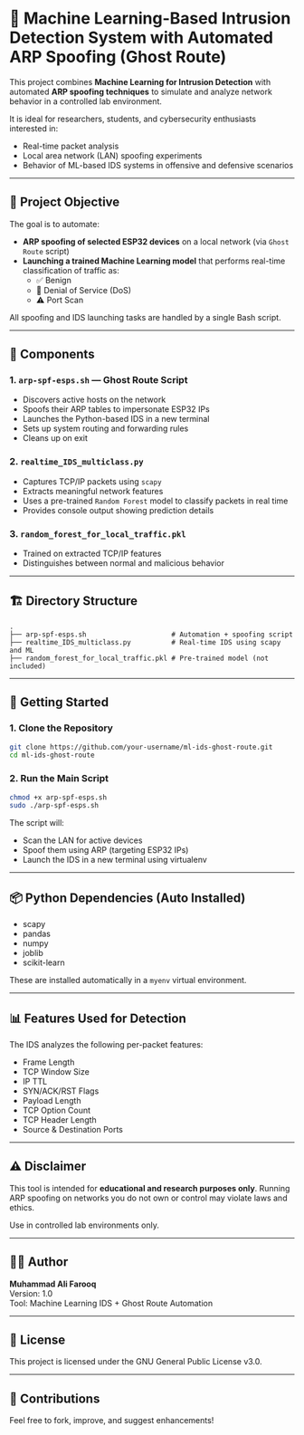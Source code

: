 # 🧠 Machine Learning-Based Intrusion Detection System with Automated ARP Spoofing (Ghost Route)

This project combines **Machine Learning for Intrusion Detection** with automated **ARP spoofing techniques** to simulate and analyze network behavior in a controlled lab environment.

It is ideal for researchers, students, and cybersecurity enthusiasts interested in:
- Real-time packet analysis
- Local area network (LAN) spoofing experiments
- Behavior of ML-based IDS systems in offensive and defensive scenarios

---

## 🎯 Project Objective

The goal is to automate:
- **ARP spoofing of selected ESP32 devices** on a local network (via `Ghost Route` script)
- **Launching a trained Machine Learning model** that performs real-time classification of traffic as:
  - ✅ Benign
  - 🚨 Denial of Service (DoS)
  - ⚠️ Port Scan

All spoofing and IDS launching tasks are handled by a single Bash script.

---

## 🧩 Components

### 1. `arp-spf-esps.sh` — Ghost Route Script
- Discovers active hosts on the network
- Spoofs their ARP tables to impersonate ESP32 IPs
- Launches the Python-based IDS in a new terminal
- Sets up system routing and forwarding rules
- Cleans up on exit

### 2. `realtime_IDS_multiclass.py`
- Captures TCP/IP packets using `scapy`
- Extracts meaningful network features
- Uses a pre-trained `Random Forest` model to classify packets in real time
- Provides console output showing prediction details

### 3. `random_forest_for_local_traffic.pkl`
- Trained on extracted TCP/IP features
- Distinguishes between normal and malicious behavior

---

## 🏗️ Directory Structure

```
.
├── arp-spf-esps.sh                     # Automation + spoofing script
├── realtime_IDS_multiclass.py          # Real-time IDS using scapy and ML
├── random_forest_for_local_traffic.pkl # Pre-trained model (not included)
```

---

## 🚀 Getting Started

### 1. Clone the Repository

```bash
git clone https://github.com/your-username/ml-ids-ghost-route.git
cd ml-ids-ghost-route
```

### 2. Run the Main Script

```bash
chmod +x arp-spf-esps.sh
sudo ./arp-spf-esps.sh
```

The script will:
- Scan the LAN for active devices
- Spoof them using ARP (targeting ESP32 IPs)
- Launch the IDS in a new terminal using virtualenv

---

## 📦 Python Dependencies (Auto Installed)

- scapy
- pandas
- numpy
- joblib
- scikit-learn

These are installed automatically in a `myenv` virtual environment.

---

## 📊 Features Used for Detection

The IDS analyzes the following per-packet features:
- Frame Length
- TCP Window Size
- IP TTL
- SYN/ACK/RST Flags
- Payload Length
- TCP Option Count
- TCP Header Length
- Source & Destination Ports

---

## ⚠️ Disclaimer

This tool is intended for **educational and research purposes only**.
Running ARP spoofing on networks you do not own or control may violate laws and ethics.

Use in controlled lab environments only.

---

## 👨‍💻 Author

**Muhammad Ali Farooq**  
Version: 1.0  
Tool: Machine Learning IDS + Ghost Route Automation

---

## 📜 License

This project is licensed under the GNU General Public License v3.0.

---

## 🙌 Contributions

Feel free to fork, improve, and suggest enhancements!
